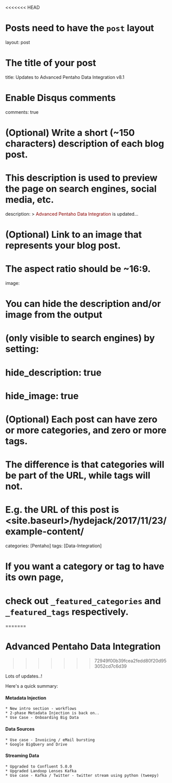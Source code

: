 <<<<<<< HEAD
# Posts need to have the `post` layout
layout: post

# The title of your post
title: Updates to Advanced Pentaho Data Integration v8.1

# Enable Disqus comments
comments: true

# (Optional) Write a short (~150 characters) description of each blog post.
# This description is used to preview the page on search engines, social media, etc.
description: >
  <span style="color:darkred">Advanced Pentaho Data Integration</span> is updated...
# (Optional) Link to an image that represents your blog post.
# The aspect ratio should be ~16:9.
image:
# You can hide the description and/or image from the output
# (only visible to search engines) by setting:
# hide_description: true
# hide_image: true

# (Optional) Each post can have zero or more categories, and zero or more tags.
# The difference is that categories will be part of the URL, while tags will not.
# E.g. the URL of this post is <site.baseurl>/hydejack/2017/11/23/example-content/
categories: [Pentaho]
tags: [Data-Integration]
# If you want a category or tag to have its own page,
# check out `_featured_categories` and `_featured_tags` respectively.
=======
# Advanced Pentaho Data Integration
>>>>>>> 72949f00b39fcea2fedd80f20d953052cd7c6d39

  Lots of updates..!
  
  Here's a quick summary:
  
  #### Metadata Injection
  ```
  * New intro section - workflows
  * 2-phase Metadata Injection is back on..
  * Use Case - Onboarding Big Data
  ```

  #### Data Sources
  ```
  * Use case - Invoicing / eMail bursting
  * Google BigQuery and Drive
  ```
  
  #### Streaming Data
  ```
  * Upgraded to Confluent 5.0.0
  * Upgraded Landoop Lenses Kafka
  * Use case - Kafka / Twitter - twitter stream using python (tweepy)
  ```

  
  
  


  